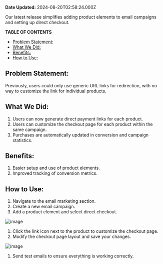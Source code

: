 **Date Updated:** 2024-08-20T02:58:24.000Z

Our latest release simplifies adding product elements to email campaigns and setting up direct checkout.

  
**TABLE OF CONTENTS**

* [Problem Statement:](#Problem-Statement%3A)
* [What We Did:](#What-We-Did%3A)
* [Benefits:](#Benefits%3A)
* [How to Use:](#How-to-Use%3A)

## **Problem Statement:**

Previously, users could only use generic URL links for redirection, with no way to customize the link for individual products.

## **What We Did:**

1. Users can now generate direct payment links for each product.
2. Users can customize the checkout page for each product within the same campaign.
3. Purchases are automatically updated in conversion and campaign statistics.

## **Benefits:**

1. Easier setup and use of product elements.
2. Improved tracking of conversion metrics.

## **How to Use:**

1. Navigate to the email marketing section.
2. Create a new email campaign.
3. Add a product element and select direct checkout.

![image](https://s3.amazonaws.com/cdn.freshdesk.com/data/helpdesk/attachments/production/155031305008/original/vcTK-ArmEr4mLBMlw8ZMG0rF1Q8gJ-tNRA.jpeg?1724102755)

1. Click the link icon next to the product to customize the checkout page.
2. Modify the checkout page layout and save your changes.

![image](https://s3.amazonaws.com/cdn.freshdesk.com/data/helpdesk/attachments/production/155031305007/original/YZBlaT9XJ8K4fcGGdhxK00IDEUUiCU2P4Q.jpeg?1724102755)

1. Send test emails to ensure everything is working correctly.